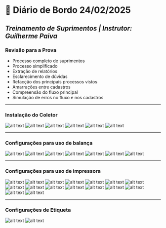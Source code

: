 # 📌 **Diário de Bordo 24/02/2025**
## *Treinamento de Suprimentos | Instrutor: Guilherme Paiva*

### Revisão para a Prova

- Processo completo de suprimentos
- Processo simplificado
- Extração de relatórios
- Esclarecimento de dúvidas
- Refacção dos principais processos vistos
- Amarrações entre cadastros
- Compreensão do fluxo principal
- Simulação de erros no fluxo e nos cadastros

---

### Instalação do Coletor

![alt text](../imagens/Screenshot_45.png)
![alt text](../imagens/Screenshot_46.png)
![alt text](../imagens/Screenshot_58.png)
![alt text](../imagens/Screenshot_59.png)
![alt text](../imagens/Screenshot_60.png)
![alt text](../imagens/Screenshot_61.png)

---

### Configurações para uso de balança

![alt text](../imagens/Screenshot_49.png)
![alt text](../imagens/Screenshot_50.png)
![alt text](../imagens/Screenshot_64.png)
![alt text](../imagens/Screenshot_65.png)
![alt text](../imagens/Screenshot_66.png)
![alt text](../imagens/Screenshot_67.png)
![alt text](../imagens/Screenshot_68.png)

---

### Configurações para uso de impressora

![alt text](../imagens/Screenshot_47.png)
![alt text](../imagens/Screenshot_48.png)
![alt text](../imagens/Screenshot_51.png)
![alt text](../imagens/Screenshot_52.png)
![alt text](../imagens/Screenshot_53.png)
![alt text](../imagens/Screenshot_54.png)
![alt text](../imagens/Screenshot_55.png)
![alt text](../imagens/Screenshot_56.png)
![alt text](../imagens/Screenshot_86.png)
![alt text](../imagens/Screenshot_62.png)
![alt text](../imagens/Screenshot_63.png)
![alt text](../imagens/Screenshot_69.png)
![alt text](../imagens/Screenshot_70.png)
![alt text](../imagens/Screenshot_71.png)
![alt text](../imagens/Screenshot_72.png)
![alt text](../imagens/Screenshot_73.png)

---

### Configurações de Etiqueta

![alt text](../imagens/Screenshot_74.png)
![alt text](../imagens/Screenshot_75.png)